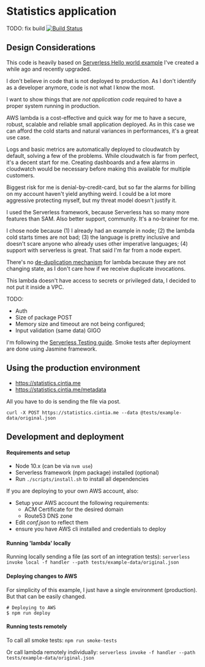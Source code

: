 # Statistics application

TODO: fix build
[![Build Status](https://travis-ci.org/cintiadr/sample-lambda-app.svg?branch=master)](https://travis-ci.org/cintiadr/sample-lambda-app)

## Design Considerations

This code is heavily based on [Serverless Hello world example](https://github.com/cintiadr/sample-lambda-app) I've created a while ago and recently upgraded.

I don't believe in code that is not deployed to production. As I don't identify as a developer anymore,
code is not what I know the most.

I want to show things that are _not application code_ required to have a proper system running in production.

AWS lambda is a cost-effective and quick way for me to have a secure, robust, scalable and reliable
small application deployed. As in this case we can afford the cold starts and natural variances in performances,
it's a great use case.

Logs and basic metrics are automatically deployed to cloudwatch by default,
solving a few of the problems. While cloudwatch is far from perfect, it's a decent start for me.
Creating dashboards and a few alarms in cloudwatch would be necessary before making this available for multiple customers.

Biggest risk for me is denial-by-credit-card, but so far the alarms for billing
on my account haven't yield anything weird. I could be a lot more aggressive protecting myself,
but my threat model doesn't justify it.

I used the Serverless framework, because Serverless has so many more features than SAM. Also better support, community. It's a no-brainer for me.

I chose node because (1) I already had an example in node; (2) the lambda cold starts times are not bad;
(3) the language is pretty inclusive and doesn't scare anyone who already uses other imperative languages;
(4) support with serverless is great. That said I'm far from a node expert.

There's no [de-duplication mechanism](https://blog.sungardas.com/CTOLabs/2017/06/run-lambda-run/) for lambda
because they are not changing state, as I don't care how if we receive duplicate invocations.

This lambda doesn't have access to secrets or privileged data, I decided to not put it inside a VPC.

TODO:
  - Auth
  - Size of package POST
  - Memory size and timeout are not being configured;
  - Input validation (same data) GIGO

I'm following the [Serverless Testing guide](https://serverless.com/framework/docs/providers/aws/guide/testing/). Smoke tests after deployment are done using Jasmine framework.

## Using the production environment

  - <https://statistics.cintia.me>
  - <https://statistics.cintia.me/metadata>


All you have to do is sending the file via post.

`curl -X POST https://statistics.cintia.me --data @tests/example-data/original.json`


## Development and deployment

#### Requirements and setup

  - Node 10.x (can be via `nvm use`)
  - Serverless framework (npm package) installed (optional)
  - Run `./scripts/install.sh` to install all dependencies


If you are deploying to your own AWS account, also:

  - Setup your AWS account the following requirements:
    - ACM Certificate for the desired domain
    - Route53 DNS zone
  - Edit _conf.json_ to reflect them
  - ensure you have AWS cli installed and credentials to deploy

#### Running 'lambda' locally

Running locally sending a file (as sort of an integration tests):
`serverless invoke local -f handler --path tests/example-data/original.json`

#### Deploying changes to AWS

For simplicity of this example, I just have a single environment (production).
But that can be easily changed.

```
# Deploying to AWS
$ npm run deploy
```

#### Running tests remotely

To call all smoke tests:
`npm run smoke-tests`

Or call lambda remotely individually:
`serverless invoke -f handler --path tests/example-data/original.json`
